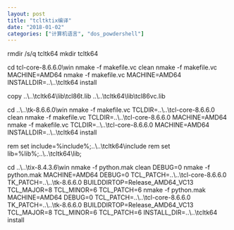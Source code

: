 ```yaml
---
layout: post
title: "tcltktix编译"
date: "2018-01-02"
categories: ["计算机语言", "dos_powdershell"]
---
```


rmdir /s/q tcltk64 mkdir tcltk64

cd tcl-core-8.6.6.0\\win nmake -f makefile.vc clean nmake -f makefile.vc MACHINE=AMD64 nmake -f makefile.vc MACHINE=AMD64 INSTALLDIR=..\\..\\tcltk64 install

copy ..\\..\\tcltk64\\lib\\tcl86t.lib ..\\..\\tcltk64\\lib\\tcl86vc.lib

cd ..\\..\\tk-8.6.6.0\\win nmake -f makefile.vc TCLDIR=..\\..\\tcl-core-8.6.6.0 clean nmake -f makefile.vc TCLDIR=..\\..\\tcl-core-8.6.6.0 MACHINE=AMD64 nmake -f makefile.vc TCLDIR=..\\..\\tcl-core-8.6.6.0 MACHINE=AMD64 INSTALLDIR=..\\..\\tcltk64 install

rem set include=%include%;..\\..\\tcltk64\\include rem set lib=%lib%;..\\..\\tcltk64\\lib;

cd ..\\..\\tix-8.4.3.6\\win nmake -f python.mak clean DEBUG=0 nmake -f python.mak MACHINE=AMD64 DEBUG=0 TCL\_PATCH=..\\..\\tcl-core-8.6.6.0 TK\_PATCH=..\\..\\tk-8.6.6.0 BUILDDIRTOP=Release\_AMD64\_VC13 TCL\_MAJOR=8 TCL\_MINOR=6 TCL\_PATCH=6 nmake -f python.mak MACHINE=AMD64 DEBUG=0 TCL\_PATCH=..\\..\\tcl-core-8.6.6.0 TK\_PATCH=..\\..\\tk-8.6.6.0 BUILDDIRTOP=Release\_AMD64\_VC13 TCL\_MAJOR=8 TCL\_MINOR=6 TCL\_PATCH=6 INSTALL\_DIR=..\\..\\tcltk64 install
